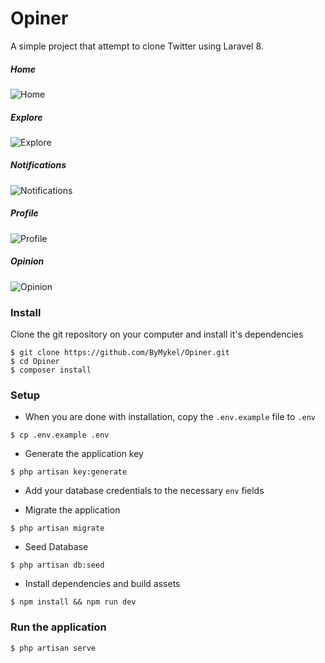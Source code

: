 # Opiner

A simple project that attempt to clone Twitter using Laravel 8.

##### Home
![Home](https://i.imgur.com/dHSG7ZB.png)

##### Explore
![Explore](https://i.imgur.com/Us7Mf4N.png)

##### Notifications
![Notifications](https://i.imgur.com/sLwhoxh.png)

##### Profile
![Profile](https://i.imgur.com/PY7RQF3.png)

##### Opinion
![Opinion](https://i.imgur.com/g6oJfsa.png)

### Install
Clone the git repository on your computer and install it's dependencies
```
$ git clone https://github.com/ByMykel/Opiner.git
$ cd Opiner
$ composer install
```

### Setup
- When you are done with installation, copy the `.env.example` file to `.env`
```
$ cp .env.example .env
```

- Generate the application key
```
$ php artisan key:generate
```

- Add your database credentials to the necessary `env` fields

- Migrate the application
```
$ php artisan migrate
```

- Seed Database
```
$ php artisan db:seed
```

- Install dependencies and build assets
```
$ npm install && npm run dev
```

### Run the application
```
$ php artisan serve
```